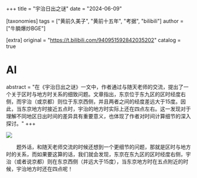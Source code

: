+++
title = "宇治日出之谜"
date = "2024-06-09"

[taxonomies]
tags = ["黄前久美子", "黄前十五年", "考据", "bilibili"]
author = ["牛腩爆炒BGE"]

[extra]
original = "https://t.bilibili.com/940951592842035202"
catalog = true
# AI 
abstract = "在《宇治日出之谜》一文中，作者通过与随天老师的交流，提出了一个关于区时与地方时关系的细致问题。文章指出，东京位于东九区的区时经度右侧，而宇治（或京都）则位于东京西侧，并且两者之间的经度差远大于15度。因此，当东京地方时接近五点时，宇治的地方时实际上还在四点左右。这一发现对于理解不同地区日出时间的差异具有重要意义，也体现了作者对时间计算细节的深入探讨。"
+++

![](/imgs/宇治的日出.jpg)

&emsp;&emsp;题外话，和随天老师交流的时候还想到一个更细节的问题，那就是区时与地方时的关系，而如果要这算的话，我们就会发现，东京在东九区的区时经度右侧，宇治（或者说京都）则在东京西侧（并远大于15度），当东京地方时在五点附近的时候，宇治地方时还在四点呢！
